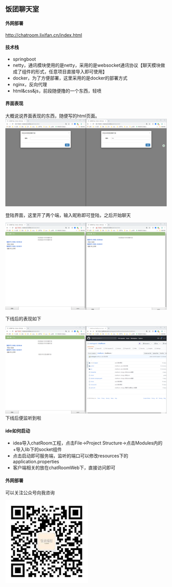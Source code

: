 ## 饭团聊天室

#### 外网部署

http://chatroom.lixifan.cn/index.html

#### 技术栈

- springboot
- netty，通讯模块使用的是netty，采用的是websocket通讯协议【聊天模块做成了组件的形式，任意项目直接导入即可使用】
- docker，为了方便部署，这里采用的是docker的部署方式
- nginx，反向代理
- html&css&js，前段随便撸的一个东西，轻喷

#### 界面表现
大概说说界面表现的东西，随便写的html页面。
![](img/3365849-0c41a1abaf94356c.png)

登陆界面，这里开了两个端，输入昵称即可登陆，之后开始聊天

![](img/3365849-10a198ed4071746e.png)

下线后的表现如下

![](img/3365849-59b5ca88f78c71c2.png)
下线后便监听到啦

#### ide如何启动

- idea导入chatRoom工程，点击File->Project Structure->点击Modules内的+导入lib下的socket组件
- 点击启动即可服务端，监听的端口可以修改resources下的application.properties
- 客户端相关的放在chatRoomWeb下，直接访问即可

#### 外网部署

可以关注公众号向我咨询

![公众号.jpg](img/16aff62fa6acf090)